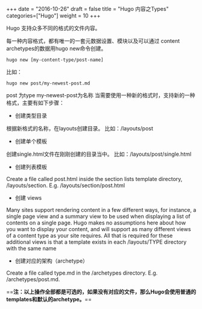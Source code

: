 +++
date = "2016-10-26"
draft = false
title = "Hugo 内容之Types"
categories=["Hugo"]
weight = 10
+++

Hugo 支持众多不同的格式的文件内容。

每一种内容格式，都有唯一的一套元数据设置、模块以及可以通过 content archetypes的数据用hugo new命令创建。

    hugo new [my-content-type/post-name]
比如：

    hugo new post/my-newest-post.md
    
post 为type my-newest-post为名称
当需要使用一种新的格式时，支持新的一种格式，主要有如下步骤：

* 创建类型目录

根据新格式的名称，在layouts创建目录。
比如：/layouts/post

* 创建单个模板

创建single.html文件在刚刚创建的目录当中。
比如：/layouts/post/single.html
* 创建列表模板

Create a file called post.html inside the section lists template directory, /layouts/section. E.g. /layouts/section/post.html

* 创建 views

Many sites support rendering content in a few different ways, for instance, a single page view and a summary view to be used when displaying a list of contents on a single page. Hugo makes no assumptions here about how you want to display your content, and will support as many different views of a content type as your site requires. All that is required for these additional views is that a template exists in each /layouts/TYPE directory with the same name


* 创建对应的架构（archetype）

Create a file called type.md in the /archetypes directory. E.g. /archetypes/post.md.

==**注：以上操作全部都是可选的，如果没有对应的文件，那么Hugo会使用普通的templates和默认的archetype。**==